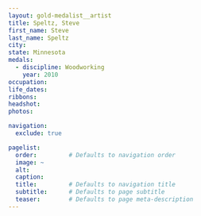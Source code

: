 ```yaml
---
layout: gold-medalist__artist
title: Speltz, Steve
first_name: Steve
last_name: Speltz
city: 
state: Minnesota
medals: 
  - discipline: Woodworking
    year: 2010
occupation:
life_dates:
ribbons:
headshot:
photos:

navigation:
  exclude: true

pagelist:
  order:         # Defaults to navigation order  
  image: ~
  alt:
  caption:
  title:         # Defaults to navigation title
  subtitle:      # Defaults to page subtitle
  teaser:        # Defaults to page meta-description  
---
```


